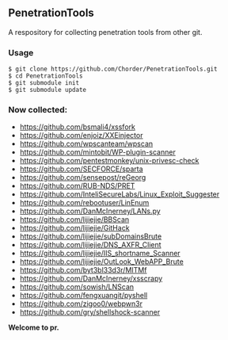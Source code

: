 ## PenetrationTools
A respository for collecting penetration tools from other git.

### Usage

```
$ git clone https://github.com/Chorder/PenetrationTools.git
$ cd PenetrationTools
$ git submodule init
$ git submodule update
```

### Now collected:

- https://github.com/bsmali4/xssfork
- https://github.com/enjoiz/XXEinjector
- https://github.com/wpscanteam/wpscan
- https://github.com/mintobit/WP-plugin-scanner
- https://github.com/pentestmonkey/unix-privesc-check
- https://github.com/SECFORCE/sparta
- https://github.com/sensepost/reGeorg
- https://github.com/RUB-NDS/PRET
- https://github.com/InteliSecureLabs/Linux_Exploit_Suggester
- https://github.com/rebootuser/LinEnum
- https://github.com/DanMcInerney/LANs.py
- https://github.com/lijiejie/BBScan
- https://github.com/lijiejie/GitHack
- https://github.com/lijiejie/subDomainsBrute
- https://github.com/lijiejie/DNS_AXFR_Client
- https://github.com/lijiejie/IIS_shortname_Scanner
- https://github.com/lijiejie/OutLook_WebAPP_Brute
- https://github.com/byt3bl33d3r/MITMf
- https://github.com/DanMcInerney/xsscrapy
- https://github.com/sowish/LNScan
- https://github.com/fengxuangit/pyshell
- https://github.com/zigoo0/webpwn3r
- https://github.com/gry/shellshock-scanner

**Welcome to pr.**

